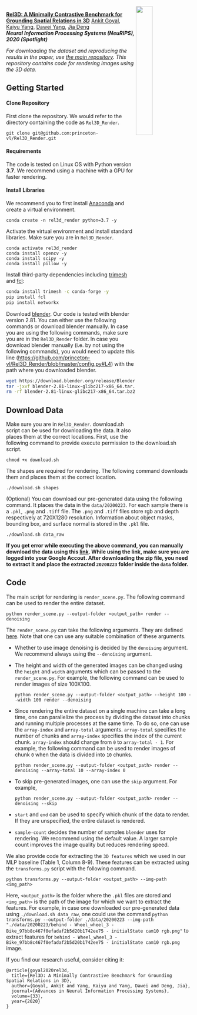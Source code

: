 <img src="rel3d.gif" align="right" width="30%"/>

[**Rel3D: A Minimally Contrastive Benchmark for Grounding Spatial Relations in 3D**](https://arxiv.org/pdf/2012.01634.pdf)
[Ankit Goyal](http://imankgoyal.github.io), [Kaiyu Yang](https://www.cs.princeton.edu/~kaiyuy/), [Dawei Yang](http://www-personal.umich.edu/~ydawei/), [Jia Deng](https://www.cs.princeton.edu/~jiadeng/) <br/>
***Neural Information Processing Systems (NeuRIPS), 2020 (Spotlight)***

*For downloading the dataset and reproducing the results in the paper, use [the main repository](https://github.com/princeton-vl/Rel3D). This repository contains code for rendering images using the 3D data.*

## Getting Started

#### Clone Repository
First clone the repository. We would refer to the directory containing the code as `Rel3D_Render`.

```
git clone git@github.com:princeton-vl/Rel3D_Render.git
```

#### Requirements
The code is tested on Linux OS with Python version **3.7**. We recommend using a machine with a GPU for faster rendering.

#### Install Libraries
We recommend you to first install [Anaconda](https://anaconda.org/) and create a virtual environment.
```
conda create -n rel3d_render python=3.7 -y
```

Activate the virtual environment and install standard libraries. Make sure you are in `Rel3D_Render`.
```
conda activate rel3d_render
conda install opencv -y
conda install scipy -y
conda install pillow -y
```

Install third-party dependencies including [trimesh](https://github.com/mikedh/trimesh) and [fcl](https://github.com/BerkeleyAutomation/python-fcl):
```bash
conda install trimesh -c conda-forge -y
pip install fcl
pip install networkx
```

Download [blender](https://www.blender.org). Our code is tested with blender version 2.81. You can either use the following commands or download blender manually. In case you are using the following commands, make sure you are in the `Rel3D_Render` folder. In case you download blender manually (i.e. by not using the following commands), you would need to update this line (https://github.com/princeton-vl/Rel3D_Render/blob/master/config.py#L4) with the path where you downloaded blender.
```bash
wget https://download.blender.org/release/Blender2.81/blender-2.81-linux-glibc217-x86_64.tar.bz2
tar -jxvf blender-2.81-linux-glibc217-x86_64.tar.bz2
rm -rf blender-2.81-linux-glibc217-x86_64.tar.bz2
```

## Download Data
Make sure you are in `Rel3D_Render`. download.sh script can be used for downloading the data. It also places them at the correct locations. First, use the following command to provide execute permission to the download.sh script.

```
chmod +x download.sh
```

The shapes are required for rendering. The following command downloads them and places them at the correct location.
```
./download.sh shapes
```

(Optional) You can download our pre-generated data using the following command. It places the data in the `data/20200223`. For each sample there is a `.pkl`, `.png` and `.tiff` file. The `.png` and `.tiff` files store rgb and depth respectively at 720X1280 resolution. Information about object masks, bounding box, and surface normal is stored in the `.pkl` file.
```
./download.sh data_raw
```
**If you get error while executing the above command, you can manually download the data using this [link](https://drive.google.com/uc?id=1MSMwnX0znCfgEisj7zJ4ohFWJDrsxeme). While using the link, make sure you are logged into your Google Accout. After downloading the zip file, you need to extract it and place the extracted `20200223` folder inside the `data` folder.**

## Code
The main script for rendering is `render_scene.py`. The following command can be used to render the entire dataset.
```
python render_scene.py --output-folder <output_path> render --denoising
```

The `render_scene.py` can take the following arguments. They are defined [here](https://github.com/princeton-vl/Rel3D_Render/blob/master/render_scene.py#L216-L239). Note that one can use any suitable combination of these arguments.

- Whether to use image denoising is decided by the `denoising` argument. We recommend always using the `--denoising` argument.

- The height and width of the generated images can be changed using the `height` and `width` arguments which can be passed to the `render_scene.py`. For example, the following command can be used to render images of size 100X100.
  ```
  python render_scene.py --output-folder <output_path> --height 100 --width 100 render --denoising
  ```

- Since rendering the entire dataset on a single machine can take a long time, one can parallelize the process by dividing the dataset into chunks and running multiple processes at the same time. To do so, one can use the `array-index` and `array-total` arguments. `array-total` specifies the number of chunks and  `array-index` specifies the index of the current chunk. `array-index` should change from `0` to `array-total - 1`. For example, the following command can be used to render images of chunk `0` when the data is divided into `10` chunks.
  ```
  python render_scene.py --output-folder <output_path> render --denoising --array-total 10 --array-index 0
  ```

- To skip pre-generated images, one can use the `skip` argument. For example,
  ```
  python render_scene.py --output-folder <output_path> render --denoising --skip
  ```

- `start` and `end` can be used to specify which chunk of the data to render. If they are unspecified, the entire dataset is rendered.

- `sample-count` decides the number of samples `blender` uses for rendering. We recommend using the default value. A larger sample count improves the image quality but reduces rendering speed.

We also provide code for extracting the `3D features` which we used in our MLP baseline (Table 1, Column 8-9). These features can be extracted using the `transforms.py` script with the following command.
```
python transforms.py --output-folder <output_path> --img-path <img_path>
```
Here, `<output_path>` is the folder where the `.pkl` files are stored and `<img_path>` is the path of the image for which we want to extract the features. For example, in case one downloaded our pre-generated data using `./download.sh data_raw`, one could use the command `python transforms.py --output-folder ./data/20200223 --img-path "./data/20200223/behind - Wheel_wheel_3 - Bike_97bb8c467f0efadaf2b5d20b1742ee75 - initialState cam10 rgb.png"` to extract features for `behind - Wheel_wheel_3 - Bike_97bb8c467f0efadaf2b5d20b1742ee75 - initialState cam10 rgb.png` image.


If you find our research useful, consider citing it:
```
@article{goyal2020rel3d,
  title={Rel3D: A Minimally Contrastive Benchmark for Grounding Spatial Relations in 3D},
  author={Goyal, Ankit and Yang, Kaiyu and Yang, Dawei and Deng, Jia},
  journal={Advances in Neural Information Processing Systems},
  volume={33},
  year={2020}
}
```
